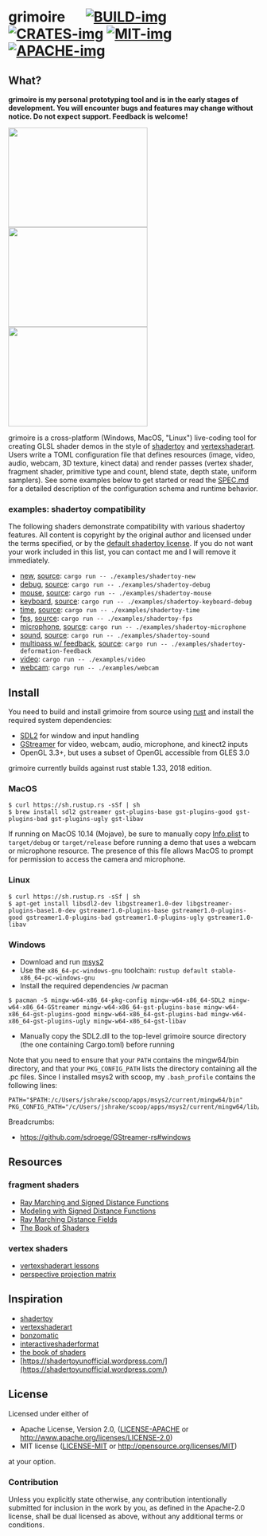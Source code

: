# grimoire &emsp; [![BUILD-img]][BUILD-link] [![CRATES-img]][CRATES-link] [![MIT-img]][MIT-link] [![APACHE-img]][APACHE-link]

[BUILD-img]: https://travis-ci.org/jshrake/grimoire.svg?branch=master
[BUILD-link]: https://travis-ci.org/jshrake/grimoire
[CRATES-img]: https://img.shields.io/crates/v/grimoire.svg
[CRATES-link]: https://crates.io/crates/grimoire
[MIT-img]: http://img.shields.io/badge/license-MIT-blue.svg
[MIT-link]: https://github.com/jshrake/grimoire/blob/master/LICENSE-MIT
[APACHE-img]: https://img.shields.io/badge/License-Apache%202.0-blue.svg
[APACHE-link]: https://github.com/jshrake/grimoire/blob/master/LICENSE-APACHE

## What?

**grimoire is my personal prototyping tool and is in the early stages of development. You will encounter bugs and features may change without notice. Do not expect support. Feedback is welcome!**

<a href="https://github.com/jshrake/grimoire-examples/blob/master/volume.glsl"><img src="https://thumbs.gfycat.com/CriminalEnergeticBird-size_restricted.gif" width="280" height="200" /></a> <a href="https://github.com/jshrake/grimoire-examples/blob/master/kinect2-raymarch.glsl"><img src="https://thumbs.gfycat.com/LikableJoyfulAsianelephant-size_restricted.gif" width="280" height="200" /></a> <a href="https://github.com/jshrake/grimoire/blob/master/examples/scene-0001.glsl"><img src="https://thumbs.gfycat.com/OffensiveEnragedGemsbok-size_restricted.gif" width="280" height="200" /></a>

grimoire is a cross-platform (Windows, MacOS, "Linux") live-coding tool for creating GLSL shader demos in the style of [shadertoy](https://www.shadertoy.com/) and [vertexshaderart](https://www.vertexshaderart.com). Users write a TOML configuration file that defines resources (image, video, audio, webcam, 3D texture, kinect data) and render passes (vertex shader, fragment shader, primitive type and count, blend state, depth state, uniform samplers). See some examples below to get started or read the [SPEC.md](./SPEC.md) for a detailed description of the configuration schema and runtime behavior.

### examples: shadertoy compatibility

The following shaders demonstrate compatibility with various shadertoy features. All content is copyright by the original author and licensed under the terms specified, or by the [default shadertoy license](https://www.shadertoy.com/terms). If you do not want your work included in this list, you can contact me and I will remove it immediately.

- [new](./examples/shadertoy-new/), [source](https://www.shadertoy.com/new): `cargo run -- ./examples/shadertoy-new`
- [debug](./examples/shadertoy-debug/), [source](https://www.shadertoy.com/view/llySRh): `cargo run -- ./examples/shadertoy-debug`
- [mouse](./examples/shadertoy-mouse/), [source](https://www.shadertoy.com/view/Mss3zH): `cargo run -- ./examples/shadertoy-mouse`
- [keyboard](./examples/shadertoy-keyboard-debug/), [source](https://www.shadertoy.com/view/4dGyDm): `cargo run -- ./examples/shadertoy-keyboard-debug`
- [time](./examples/shadertoy-time/), [source](https://www.shadertoy.com/view/lsXGz8): `cargo run -- ./examples/shadertoy-time`
- [fps](./examples/shadertoy-fps/), [source](https://www.shadertoy.com/view/lsKGWV): `cargo run -- ./examples/shadertoy-fps`
- [microphone](./examples/shadertoy-microphone/), [source](https://www.shadertoy.com/view/llSGDh): `cargo run -- ./examples/shadertoy-microphone`
- [sound](./examples/shadertoy-sound/), [source](https://www.shadertoy.com/view/Xds3Rr): `cargo run -- ./examples/shadertoy-sound`
- [multipass w/ feedback](./examples/shadertoy-deformation-feedback), [source](https://www.shadertoy.com/view/Xdd3DB): `cargo run -- ./examples/shadertoy-deformation-feedback`
- [video](./examples/video/): `cargo run -- ./examples/video`
- [webcam](./examples/webcam/): `cargo run -- ./examples/webcam`

## Install

You need to build and install grimoire from source using [rust](https://www.rust-lang.org/en-US/install.html) and install the required system dependencies:

- [SDL2](https://wiki.libsdl.org/Installation) for window and input handling
- [GStreamer](https://GStreamer.freedesktop.org/documentation/installing/index.html) for video, webcam, audio, microphone, and kinect2 inputs
- OpenGL 3.3+, but uses a subset of OpenGL accessible from GLES 3.0

grimoire currently builds against rust stable 1.33, 2018 edition.

### MacOS

```console
$ curl https://sh.rustup.rs -sSf | sh
$ brew install sdl2 gstreamer gst-plugins-base gst-plugins-good gst-plugins-bad gst-plugins-ugly gst-libav
```

If running on MacOS 10.14 (Mojave), be sure to manually copy [Info.plist](./Info.plist) to `target/debug` or `target/release` before running a demo that uses a webcam or microphone resource. The presence of this file allows MacOS to prompt for permission to access the camera and microphone.

### Linux

```console
$ curl https://sh.rustup.rs -sSf | sh
$ apt-get install libsdl2-dev libgstreamer1.0-dev libgstreamer-plugins-base1.0-dev gstreamer1.0-plugins-base gstreamer1.0-plugins-good gstreamer1.0-plugins-bad gstreamer1.0-plugins-ugly gstreamer1.0-libav
```

### Windows

- Download and run [msys2](https://www.msys2.org/)
- Use the `x86_64-pc-windows-gnu` toolchain: `rustup default stable-x86_64-pc-windows-gnu`
- Install the required dependencies /w pacman

```console
$ pacman -S mingw-w64-x86_64-pkg-config mingw-w64-x86_64-SDL2 mingw-w64-x86_64-GStreamer mingw-w64-x86_64-gst-plugins-base mingw-w64-x86_64-gst-plugins-good mingw-w64-x86_64-gst-plugins-bad mingw-w64-x86_64-gst-plugins-ugly mingw-w64-x86_64-gst-libav
```
- Manually copy the SDL2.dll to the top-level grimoire source directory (the one containing Cargo.toml) before running

Note that you need to ensure that your `PATH` contains the mingw64/bin directory, and that your `PKG_CONFIG_PATH` lists the directory containing all the .pc files. Since I installed msys2 with scoop, my `.bash_profile` contains the following lines:

```
PATH="$PATH:/c/Users/jshrake/scoop/apps/msys2/current/mingw64/bin"
PKG_CONFIG_PATH="/c/Users/jshrake/scoop/apps/msys2/current/mingw64/lib/pkgconfig"
```

Breadcrumbs:
- https://github.com/sdroege/GStreamer-rs#windows

## Resources

### fragment shaders
- [Ray Marching and Signed Distance Functions](http://jamie-wong.com/2016/07/15/ray-marching-signed-distance-functions/)
- [Modeling with Signed Distance Functions](http://iquilezles.org/www/articles/distfunctions/distfunctions.htm)
- [Ray Marching Distance Fields](http://9bitscience.blogspot.com/2013/07/raymarching-distance-fields_14.html)
- [The Book of Shaders](https://thebookofshaders.com/)

### vertex shaders
- [vertexshaderart lessons](https://www.youtube.com/watch?v=mOEbXQWtP3M&list=PLC80qbPkXBmw3IR6JVvh7jyKogIo5Bi-d)
- [perspective projection matrix](http://www.songho.ca/opengl/gl_projectionmatrix.html)

## Inspiration

- [shadertoy](https://www.shadertoy.com)
- [vertexshaderart](https://www.vertexshaderart.com)
- [bonzomatic](https://github.com/Gargaj/Bonzomatic)
- [interactiveshaderformat](https://www.interactiveshaderformat.com/)
- [the book of shaders](https://thebookofshaders.com/)
- [https://shadertoyunofficial.wordpress.com/](https://shadertoyunofficial.wordpress.com/)

## License

Licensed under either of

 * Apache License, Version 2.0, ([LICENSE-APACHE](LICENSE-APACHE) or http://www.apache.org/licenses/LICENSE-2.0)
 * MIT license ([LICENSE-MIT](LICENSE-MIT) or http://opensource.org/licenses/MIT)

at your option.

### Contribution

Unless you explicitly state otherwise, any contribution intentionally submitted
for inclusion in the work by you, as defined in the Apache-2.0 license, shall be dual licensed as above, without any additional terms or conditions.
